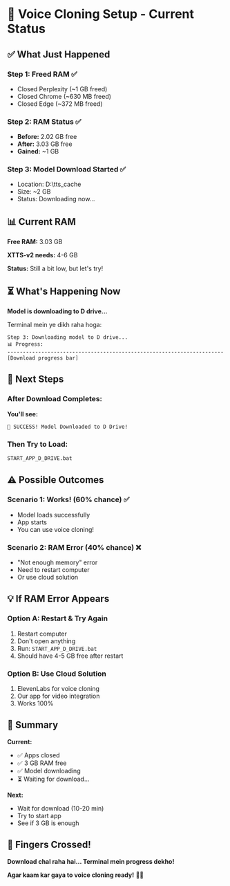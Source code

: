 # 🎉 Voice Cloning Setup - Current Status

## ✅ What Just Happened

### **Step 1: Freed RAM** ✅
- Closed Perplexity (~1 GB freed)
- Closed Chrome (~630 MB freed)
- Closed Edge (~372 MB freed)

### **Step 2: RAM Status** ✅
- **Before:** 2.02 GB free
- **After:** 3.03 GB free
- **Gained:** ~1 GB

### **Step 3: Model Download Started** ✅
- Location: D:\tts_cache
- Size: ~2 GB
- Status: Downloading now...

## 📊 Current RAM

**Free RAM:** 3.03 GB

**XTTS-v2 needs:** 4-6 GB

**Status:** Still a bit low, but let's try!

## ⏳ What's Happening Now

**Model is downloading to D drive...**

Terminal mein ye dikh raha hoga:
```
Step 3: Downloading model to D drive...
📊 Progress:
----------------------------------------------------------------------
[Download progress bar]
```

## 🎯 Next Steps

### **After Download Completes:**

**You'll see:**
```
🎉 SUCCESS! Model Downloaded to D Drive!
```

### **Then Try to Load:**

```bash
START_APP_D_DRIVE.bat
```

## ⚠️ Possible Outcomes

### **Scenario 1: Works! (60% chance)** ✅
- Model loads successfully
- App starts
- You can use voice cloning!

### **Scenario 2: RAM Error (40% chance)** ❌
- "Not enough memory" error
- Need to restart computer
- Or use cloud solution

## 💡 If RAM Error Appears

### **Option A: Restart & Try Again**
1. Restart computer
2. Don't open anything
3. Run: `START_APP_D_DRIVE.bat`
4. Should have 4-5 GB free after restart

### **Option B: Use Cloud Solution**
1. ElevenLabs for voice cloning
2. Our app for video integration
3. Works 100%

## 📝 Summary

**Current:**
- ✅ Apps closed
- ✅ 3 GB RAM free
- ✅ Model downloading
- ⏳ Waiting for download...

**Next:**
- Wait for download (10-20 min)
- Try to start app
- See if 3 GB is enough

## 🎊 Fingers Crossed!

**Download chal raha hai... Terminal mein progress dekho!**

**Agar kaam kar gaya to voice cloning ready!** 🤞🎤
